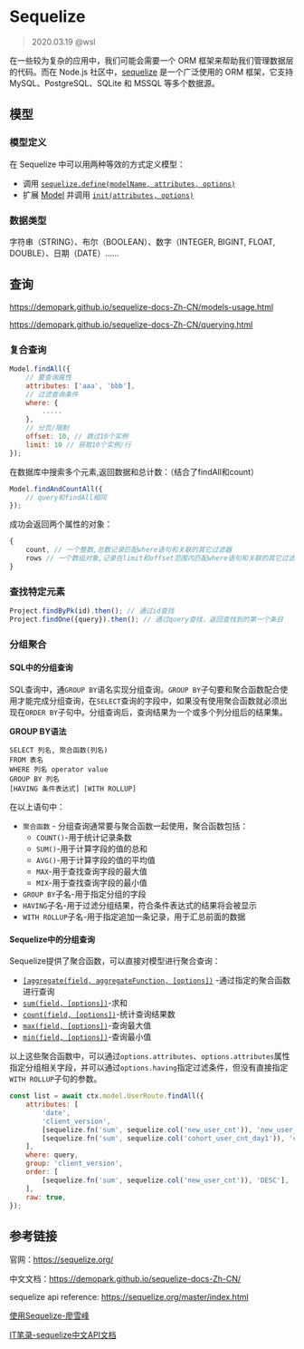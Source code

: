 # Sequelize

> 2020.03.19 @wsl

在一些较为复杂的应用中，我们可能会需要一个 ORM 框架来帮助我们管理数据层的代码。而在 Node.js 社区中，[sequelize](http://docs.sequelizejs.com/) 是一个广泛使用的 ORM 框架，它支持 MySQL、PostgreSQL、SQLite 和 MSSQL 等多个数据源。

## 模型

### 模型定义

在 Sequelize 中可以用两种等效的方式定义模型：

- 调用 [`sequelize.define(modelName, attributes, options)`](https://sequelize.org/master/class/lib/sequelize.js~Sequelize.html#instance-method-define)
- 扩展 [Model](https://sequelize.org/master/class/lib/model.js~Model.html) 并调用 [`init(attributes, options)`](https://sequelize.org/master/class/lib/model.js~Model.html#static-method-init)

### 数据类型

字符串（STRING）、布尔（BOOLEAN）、数字（INTEGER, BIGINT, FLOAT, DOUBLE）、日期（DATE）……



## 查询

<https://demopark.github.io/sequelize-docs-Zh-CN/models-usage.html>

<https://demopark.github.io/sequelize-docs-Zh-CN/querying.html>

### 复合查询

```js
Model.findAll({
	// 要查询属性
	attributes: ['aaa', 'bbb'],
	// 过滤查询条件
	where: {
		.....
	},
	// 分页/限制
	offset: 10, // 跳过10个实例
	limit: 10 // 获取10个实例/行
});
```

在数据库中搜索多个元素,返回数据和总计数：（结合了findAll和count）

```js
Model.findAndCountAll({
	// query和findAll相同
});
```

成功会返回两个属性的对象：

```js
{
	count, // 一个整数,总数记录匹配where语句和关联的其它过滤器
	rows // 一个数组对象,记录在limit和offset范围内匹配where语句和关联的其它过滤器
}
```

### 查找特定元素

```js
Project.findByPk(id).then(); // 通过id查找
Project.findOne({query}).then(); // 通过query查找，返回查找到的第一个条目
```



### 分组聚合

#### SQL中的分组查询

SQL查询中，通`GROUP BY`语名实现分组查询。`GROUP BY`子句要和聚合函数配合使用才能完成分组查询，在`SELECT`查询的字段中，如果没有使用聚合函数就必须出现在`ORDER BY`子句中。分组查询后，查询结果为一个或多个列分组后的结果集。

**GROUP BY语法**

```mysql
SELECT 列名, 聚合函数(列名)
FROM 表名
WHERE 列名 operator value
GROUP BY 列名 
[HAVING 条件表达式] [WITH ROLLUP]
```

在以上语句中：

- `聚合函数` - 分组查询通常要与聚合函数一起使用，聚合函数包括：
  - `COUNT()`-用于统计记录条数
  - `SUM()`-用于计算字段的值的总和
  - `AVG()`-用于计算字段的值的平均值
  - `MAX`-用于查找查询字段的最大值
  - `MIX`-用于查找查询字段的最小值
- `GROUP BY`子名-用于指定分组的字段
- `HAVING`子名-用于过滤分组结果，符合条件表达式的结果将会被显示
- `WITH ROLLUP`子名-用于指定追加一条记录，用于汇总前面的数据

#### Sequelize中的分组查询

Sequelize提供了聚合函数，可以直接对模型进行聚合查询：

- [`[aggregate(field, aggregateFunction, [options])`](http://itbilu.com/nodejs/npm/V1PExztfb.html#api-aggregate) -通过指定的聚合函数进行查询
- [`sum(field, [options])`](http://itbilu.com/nodejs/npm/V1PExztfb.html#api-sum)-求和
- [`count(field, [options])`](http://itbilu.com/nodejs/npm/V1PExztfb.html#api-count)-统计查询结果数
- [`max(field, [options])`](http://itbilu.com/nodejs/npm/V1PExztfb.html#api-max)-查询最大值
- [`min(field, [options])`](http://itbilu.com/nodejs/npm/V1PExztfb.html#api-min)-查询最小值

以上这些聚合函数中，可以通过`options.attributes`、`options.attributes`属性指定分组相关字段，并可以通过`options.having`指定过滤条件，但没有直接指定`WITH ROLLUP`子句的参数。

```js
const list = await ctx.model.UserRoute.findAll({
    attributes: [
        'date',
        'client_version',
        [sequelize.fn('sum', sequelize.col('new_user_cnt')), 'new_user_cnt'],
        [sequelize.fn('sum', sequelize.col('cohort_user_cnt_day1')), 'cohort_user_cnt_day1'],
    ],
    where: query,
    group: 'client_version',
    order: [
        [sequelize.fn('sum', sequelize.col('new_user_cnt')), 'DESC'],
    ],
    raw: true,
});
```



## 参考链接

官网：<https://sequelize.org/>

中文文档：<https://demopark.github.io/sequelize-docs-Zh-CN/>

sequelize api reference: <https://sequelize.org/master/index.html>

[使用Sequelize-廖雪峰](https://www.liaoxuefeng.com/wiki/1022910821149312/1101571555324224)

[IT笔录-sequelize中文API文档](https://itbilu.com/nodejs/npm/V1PExztfb.html)